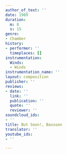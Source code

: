 ```yaml
---
author_of_text: ''
date: 1989
duration:
  m: 8
  s: 15
genre:
- Chamber
history:
- performer: ''
  timeplaces: []
instrumentation:
  Winds:
  - Winds
instrumentation_name: ''
layout: composition
publisher: ''
reviews:
- date: ''
  link: ''
  publication: ''
  quote: ''
  reviewer: ''
soundcloud_ids:
- ''
title: But Soon!, Bassoon
translator: ''
youtube_ids:
- ''

---
```

